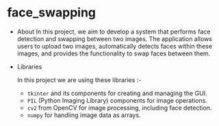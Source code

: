 # face_swapping
- About
In this project, we aim to develop a system that performs face detection and swapping between two images. The application allows users to upload two images, automatically detects faces within these images, and provides the functionality to swap faces between them.

- Libraries
    
    In this project we are using these libraries :-
    
    - `tkinter` and its components for creating and managing the GUI.
    - `PIL` (Python Imaging Library) components for image operations.
    - `cv2` from OpenCV for image processing, including face detection.
    - `numpy` for handling image data as arrays.
